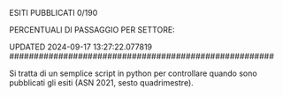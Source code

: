 ESITI PUBBLICATI 0/190 

PERCENTUALI DI PASSAGGIO PER SETTORE:

UPDATED 2024-09-17 13:27:22.077819
###################################################### 

Si tratta di un semplice script in python per controllare quando sono pubblicati gli esiti (ASN 2021, sesto quadrimestre).

